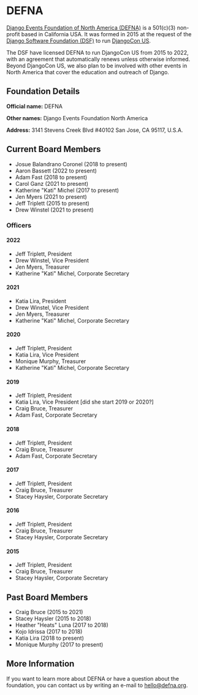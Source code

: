 # DEFNA

[Django Events Foundation of North America (DEFNA)][DEFNA] is a 501(c)(3) non-profit based in California USA. It was formed in 2015 at the request of the [Django Software Foundation (DSF)][DSF] to run [DjangoCon US][]. 

The DSF have licensed DEFNA to run DjangoCon US from 2015 to 2022, with an agreement that automatically renews unless otherwise informed. Beyond DjangoCon US, we also plan to be involved with other events in North America that cover the education and outreach of Django.

## Foundation Details

**Official name:** DEFNA

**Other names:** Django Events Foundation North America

**Address:** 3141 Stevens Creek Blvd #40102 San Jose, CA 95117, U.S.A.

## Current Board Members

- Josue Balandrano Coronel (2018 to present)
- Aaron Bassett (2022 to present)
- Adam Fast (2018 to present)
- Carol Ganz (2021 to present)
- Katherine "Kati" Michel (2017 to present)
- Jen Myers (2021 to present)
- Jeff Triplett (2015 to present)
- Drew Winstel (2021 to present)

### Officers

#### 2022
- Jeff Triplett, President
- Drew Winstel, Vice President
- Jen Myers, Treasurer
- Katherine "Kati" Michel, Corporate Secretary

#### 2021
- Katia Lira, President
- Drew Winstel, Vice President
- Jen Myers, Treasurer
- Katherine "Kati" Michel, Corporate Secretary

#### 2020
- Jeff Triplett, President
- Katia Lira, Vice President
- Monique Murphy, Treasurer
- Katherine "Kati" Michel, Corporate Secretary

#### 2019
- Jeff Triplett, President
- Katia Lira, Vice President [did she start 2019 or 2020?]
- Craig Bruce, Treasurer
- Adam Fast, Corporate Secretary

#### 2018
- Jeff Triplett, President
- Craig Bruce, Treasurer
- Adam Fast, Corporate Secretary

#### 2017
- Jeff Triplett, President
- Craig Bruce, Treasurer
- Stacey Haysler, Corporate Secretary

#### 2016
- Jeff Triplett, President
- Craig Bruce, Treasurer
- Stacey Haysler, Corporate Secretary

#### 2015
- Jeff Triplett, President
- Craig Bruce, Treasurer
- Stacey Haysler, Corporate Secretary


## Past Board Members

- Craig Bruce (2015 to 2021)
- Stacey Haysler (2015 to 2018)
- Heather "Heats" Luna (2017 to 2018)
- Kojo Idrissa (2017 to 2018)
- Katia Lira (2018 to present)
- Monique Murphy (2017 to present)

## More Information

If you want to learn more about DEFNA or have a question about the foundation, you can contact us by writing an e-mail to hello@defna.org.

[DEFNA]: https://www.defna.org/
[DjangoCon US]: https://djangocon.us/
[DSF]: https://www.djangoproject.com/
